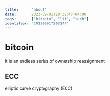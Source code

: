 ```yaml
---
title:      "about"
date:       2023-09-01T20:32:47-04:00
tags:       ["bitcoin", "lit", "tech"]
identifier: "20230901T203247"
---
```


# bitcoin #

it is an endless series of ownership reassignment

## ECC ##

elliptic curve cryptography (ECC)

